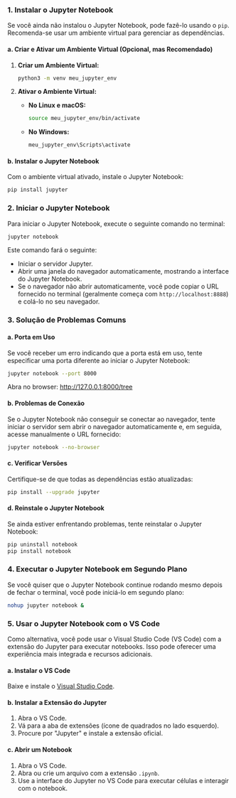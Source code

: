 ### 1. Instalar o Jupyter Notebook

Se você ainda não instalou o Jupyter Notebook, pode fazê-lo usando o `pip`. Recomenda-se usar um ambiente virtual para gerenciar as dependências.

#### a. Criar e Ativar um Ambiente Virtual (Opcional, mas Recomendado)

1. **Criar um Ambiente Virtual:**

   ```bash
   python3 -m venv meu_jupyter_env
   ```

2. **Ativar o Ambiente Virtual:**

   - **No Linux e macOS:**

     ```bash
     source meu_jupyter_env/bin/activate
     ```

   - **No Windows:**

     ```bash
     meu_jupyter_env\Scripts\activate
     ```

#### b. Instalar o Jupyter Notebook

Com o ambiente virtual ativado, instale o Jupyter Notebook:

```bash
pip install jupyter
```

### 2. Iniciar o Jupyter Notebook

Para iniciar o Jupyter Notebook, execute o seguinte comando no terminal:

```bash
jupyter notebook
```

Este comando fará o seguinte:

- Iniciar o servidor Jupyter.
- Abrir uma janela do navegador automaticamente, mostrando a interface do Jupyter Notebook.
- Se o navegador não abrir automaticamente, você pode copiar o URL fornecido no terminal (geralmente começa com `http://localhost:8888`) e colá-lo no seu navegador.

### 3. Solução de Problemas Comuns

#### a. Porta em Uso

Se você receber um erro indicando que a porta está em uso, tente especificar uma porta diferente ao iniciar o Jupyter Notebook:

```bash
jupyter notebook --port 8000
```
Abra no browser: http://127.0.0.1:8000/tree

#### b. Problemas de Conexão

Se o Jupyter Notebook não conseguir se conectar ao navegador, tente iniciar o servidor sem abrir o navegador automaticamente e, em seguida, acesse manualmente o URL fornecido:

```bash
jupyter notebook --no-browser
```

#### c. Verificar Versões

Certifique-se de que todas as dependências estão atualizadas:

```bash
pip install --upgrade jupyter
```

#### d. Reinstale o Jupyter Notebook

Se ainda estiver enfrentando problemas, tente reinstalar o Jupyter Notebook:

```bash
pip uninstall notebook
pip install notebook
```

### 4. Executar o Jupyter Notebook em Segundo Plano

Se você quiser que o Jupyter Notebook continue rodando mesmo depois de fechar o terminal, você pode iniciá-lo em segundo plano:

```bash
nohup jupyter notebook &
```

### 5. Usar o Jupyter Notebook com o VS Code

Como alternativa, você pode usar o Visual Studio Code (VS Code) com a extensão do Jupyter para executar notebooks. Isso pode oferecer uma experiência mais integrada e recursos adicionais.

#### a. Instalar o VS Code

Baixe e instale o [Visual Studio Code](https://code.visualstudio.com/).

#### b. Instalar a Extensão do Jupyter

1. Abra o VS Code.
2. Vá para a aba de extensões (ícone de quadrados no lado esquerdo).
3. Procure por "Jupyter" e instale a extensão oficial.

#### c. Abrir um Notebook

1. Abra o VS Code.
2. Abra ou crie um arquivo com a extensão `.ipynb`.
3. Use a interface do Jupyter no VS Code para executar células e interagir com o notebook.